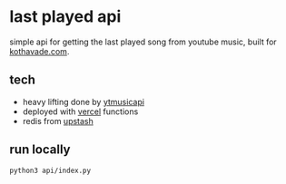 # last played api

simple api for getting the last played song from youtube music, built for [kothavade.com](https://kothavade.com).

## tech
- heavy lifting done by [ytmusicapi](https://github.com/sigma67/ytmusicapi)
- deployed with [vercel](https://vercel.com) functions
- redis from [upstash](https://upstash.com)

## run locally
```sh
python3 api/index.py
```

